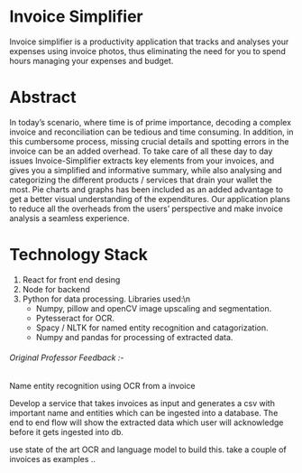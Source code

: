 # Invoice Simplifier
Invoice simplifier is a productivity application that tracks and analyses your expenses using invoice photos, thus eliminating the need for you to spend hours managing your expenses and budget.

# Abstract
In today’s scenario, where time is of prime importance, decoding a complex invoice and reconciliation can be tedious and time consuming. In addition, in this cumbersome process, missing crucial details and spotting errors in the invoice can be an added overhead. To take care of all these day to day issues Invoice-Simplifier extracts key elements from your invoices, and gives you a simplified and informative summary, while also analysing and categorizing the different products / services that drain your wallet the most. Pie charts and graphs has been included as an added advantage to get a better visual understanding of the expenditures. Our application plans to reduce all the overheads from the users’ perspective and make invoice analysis a seamless experience. 

# Technology Stack
1. React for front end desing
2. Node for backend
3. Python for data processing. Libraries used:\n
    * Numpy, pillow and openCV image upscaling and segmentation.
    * Pytesseract for OCR.
    * Spacy / NLTK for named entity recognition and catagorization.
    * Numpy and pandas for processing of extracted data.
    
###### Original Professor Feedback :-
Name entity recognition using OCR from a invoice

Develop a service that takes invoices as input and generates a csv with important name and entities which can be ingested into a database. The end to end flow will show the extracted data which user will acknowledge before it gets ingested into db.

use state of the art OCR and language model to build this. take a couple of invoices as examples ..
